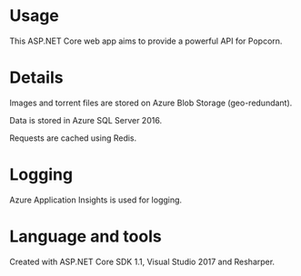 # Usage

This ASP.NET Core web app aims to provide a powerful API for Popcorn. 

# Details

Images and torrent files are stored on Azure Blob Storage (geo-redundant).

Data is stored in Azure SQL Server 2016.

Requests are cached using Redis.

# Logging

Azure Application Insights is used for logging.

# Language and tools

Created with ASP.NET Core SDK 1.1, Visual Studio 2017 and Resharper.
